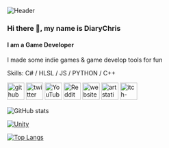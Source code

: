 

![Header](./header.png)


### Hi there 👋, my name is DiaryChris
#### I am a Game Developer
I made some indie games & game develop tools for fun

Skills: C# / HLSL / JS / PYTHON / C++



[<img src='https://cdn.jsdelivr.net/npm/simple-icons@3.0.1/icons/github.svg' alt='github' height='40'>](https://github.com/DiaryChris)  [<img src='https://cdn.jsdelivr.net/npm/simple-icons@3.0.1/icons/twitter.svg' alt='twitter' height='40'>](https://twitter.com/diarychris_cn)  [<img src='https://cdn.jsdelivr.net/npm/simple-icons@3.0.1/icons/youtube.svg' alt='YouTube' height='40'>](https://www.youtube.com/channel/UCmP5GrjZ_vvs2JdYj7eSpVg)  [<img src='https://cdn.jsdelivr.net/npm/simple-icons@3.0.1/icons/reddit.svg' alt='Reddit' height='40'>](https://www.reddit.com/user/diarychris)  [<img src='https://cdn.jsdelivr.net/npm/simple-icons@3.0.1/icons/icloud.svg' alt='website' height='40'>](diarychris.info)  [<img src='https://cdn.jsdelivr.net/npm/simple-icons@3.0.1/icons/artstation.svg' alt='artstation' height='40'>](https://www.artstation.com/diarychris)  [<img src='https://cdn.jsdelivr.net/npm/simple-icons@3.0.1/icons/itch-dot-io.svg' alt='itch-dot-io' height='40'>](https://diary.itch.io/)  

![GitHub stats](https://github-readme-stats.vercel.app/api?username=DiaryChris&show_icons=true&count_private=true)  


<!--
**DiaryChris/DiaryChris** is a ✨ _special_ ✨ repository because its `README.md` (this file) appears on your GitHub profile.

Here are some ideas to get you started:

- 🔭 I’m currently working on ...
- 🌱 I’m currently learning ...
- 👯 I’m looking to collaborate on ...
- 🤔 I’m looking for help with ...
- 💬 Ask me about ...
- 📫 How to reach me: ...
- 😄 Pronouns: ...
- ⚡ Fun fact: ...
-->



[![Unity](https://img.shields.io/badge/Unity-100000?style=for-the-badge&logo=unity&logoColor=white)](https://assetstore.unity.com/packages/slug/195038)

[![Top Langs](https://github-readme-stats.vercel.app/api/top-langs/?username=DiaryChris&layout=compact)](https://github.com/anuraghazra/github-readme-stats)
